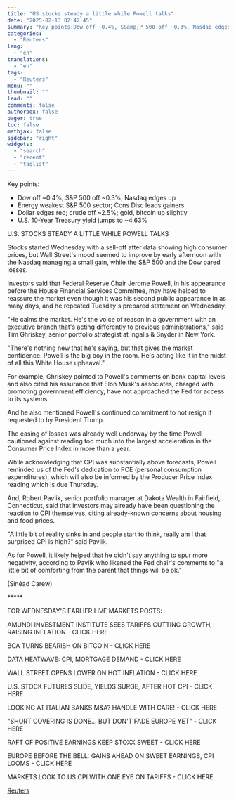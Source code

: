 ```yaml
---
title: "US stocks steady a little while Powell talks"
date: "2025-02-13 02:42:45"
summary: "Key points:Dow off ~0.4%, S&amp;P 500 off ~0.3%, Nasdaq edges upEnergy weakest S&amp;P 500 sector; Cons Disc leads gainersDollar edges red; crude off ~2.5%; gold, bitcoin up slightlyU.S. 10-Year Treasury yield jumps to ~4.63%U.S. STOCKS STEADY A LITTLE WHILE POWELL TALKSStocks started Wednesday with a sell-off after data showing high..."
categories:
  - "Reuters"
lang:
  - "en"
translations:
  - "en"
tags:
  - "Reuters"
menu: ""
thumbnail: ""
lead: ""
comments: false
authorbox: false
pager: true
toc: false
mathjax: false
sidebar: "right"
widgets:
  - "search"
  - "recent"
  - "taglist"
---
```


Key points:

* Dow off ~0.4%, S&P 500 off ~0.3%, Nasdaq edges up
* Energy weakest S&P 500 sector; Cons Disc leads gainers
* Dollar edges red; crude off ~2.5%; gold, bitcoin up slightly
* U.S. 10-Year Treasury yield jumps to ~4.63%

U.S. STOCKS STEADY A LITTLE WHILE POWELL TALKS

Stocks started Wednesday with a sell-off after data showing high consumer prices, but Wall Street's mood seemed to improve by early afternoon with the Nasdaq managing a small gain, while the S&P 500 and the Dow pared losses.

Investors said that Federal Reserve Chair Jerome Powell, in his appearance before the House Financial Services Committee, may have helped to reassure the market even though it was his second public appearance in as many days, and he repeated Tuesday's prepared statement on Wednesday.

"He calms the market. He's the voice of reason in a government with an executive branch that's acting differently to previous administrations," said Tim Ghriskey, senior portfolio strategist at Ingalls & Snyder in New York.

"There's nothing new that he's saying, but that gives the market confidence. Powell is the big boy in the room. He's acting like it in the midst of all this White House upheaval."

For example, Ghriskey pointed to Powell's comments on bank capital levels and also cited his assurance that Elon Musk's associates, charged with promoting government efficiency, have not approached the Fed for access to its systems.

And he also mentioned Powell's continued commitment to not resign if requested to by President Trump.

The easing of losses was already well underway by the time Powell cautioned against reading too much into the largest acceleration in the Consumer Price Index in more than a year.

While acknowledging that CPI was substantially above forecasts, Powell reminded us of the Fed's dedication to PCE (personal consumption expenditures), which will also be informed by the Producer Price Index reading which is due Thursday.

And, Robert Pavlik, senior portfolio manager at Dakota Wealth in Fairfield, Connecticut, said that investors may already have been questioning the reaction to CPI themselves, citing already-known concerns about housing and food prices.

"A little bit of reality sinks in and people start to think, really am I that surprised CPI is high?" said Pavlik.

As for Powell, it likely helped that he didn't say anything to spur more negativity, according to Pavlik who likened the Fed chair's comments to "a little bit of comforting from the parent that things will be ok."

(Sinéad Carew)

\*\*\*\*\*

FOR WEDNESDAY'S EARLIER LIVE MARKETS POSTS:

AMUNDI INVESTMENT INSTITUTE SEES TARIFFS CUTTING GROWTH, RAISING INFLATION - CLICK HERE

BCA TURNS BEARISH ON BITCOIN - CLICK HERE

DATA HEATWAVE: CPI, MORTGAGE DEMAND - CLICK HERE

WALL STREET OPENS LOWER ON HOT INFLATION - CLICK HERE

U.S. STOCK FUTURES SLIDE, YIELDS SURGE, AFTER HOT CPI - CLICK HERE

LOOKING AT ITALIAN BANKS M&A? HANDLE WITH CARE! - CLICK HERE

"SHORT COVERING IS DONE... BUT DON'T FADE EUROPE YET" - CLICK HERE

RAFT OF POSITIVE EARNINGS KEEP STOXX SWEET - CLICK HERE

EUROPE BEFORE THE BELL: GAINS AHEAD ON SWEET EARNINGS, CPI LOOMS - CLICK HERE

MARKETS LOOK TO US CPI WITH ONE EYE ON TARIFFS - CLICK HERE

[Reuters](https://www.tradingview.com/news/reuters.com,2025:newsml_L1N3P312S:0-us-stocks-steady-a-little-while-powell-talks/)
